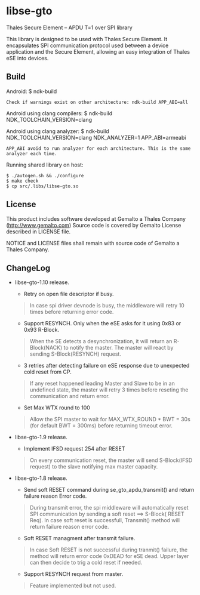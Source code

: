 # libse-gto
Thales Secure Element – APDU T=1 over SPI library

This library is designed to be used with Thales Secure Element. It encapsulates SPI communication protocol used between a device application and the Secure Element, allowing an easy integration of Thales eSE into devices.


## Build

Android:
    $ ndk-build

    Check if warnings exist on other architecture: ndk-build APP_ABI=all

Android using clang compilers:
    $ ndk-build NDK_TOOLCHAIN_VERSION=clang

Android using clang analyzer:
    $ ndk-build NDK_TOOLCHAIN_VERSION=clang NDK_ANALYZER=1 APP_ABI=armeabi

    APP_ABI avoid to run analyzer for each architecture. This is the same
    analyzer each time.

Running shared library on host:

    $ ./autogen.sh && ./configure
    $ make check
	$ cp src/.libs/libse-gto.so
  
## License
  
This product includes software developed at Gemalto a Thales Company (http://www.gemalto.com)
Source code is covered by Gemalto License described in LICENSE file.

NOTICE and LICENSE files shall remain with source code of Gemalto a Thales Company.

## ChangeLog
* libse-gto-1.10 release.
	* Retry on open file descriptor if busy.
    > In case spi driver devnode is busy, the middleware will retry 10 times before returning error code.
	* Support RESYNCH. Only when the eSE asks for it using 0x83 or 0x93 R-Block.
    > When the SE detects a desynchronization, it will return an R-Block(NACK) to notify the master.
    The master will react by sending S-Block(RESYNCH) request.
	* 3 retries after detecting failure on eSE response due to unexpected cold reset from CP.
    > If any reset happened leading Master and Slave to be in an undefined state, the master will retry 3 times before reseting the communication and return error.
	* Set Max WTX round to 100
    > Allow the SPI master to wait for MAX_WTX_ROUND * BWT = 30s (for default BWT = 300ms) before returning timeout error.

	
* libse-gto-1.9 release.
    * Implement IFSD request 254 after RESET
    > On every communication reset, the master will send S-Block(IFSD request) to the slave notifying max master capacity.

* libse-gto-1.8 release.
	* Send soft RESET command during se_gto_apdu_transmit() and return failure reason Error code.
    > During transmit error, the spi middleware will automatically reset SPI communication by sending a soft reset ==> S-Block( RESET Req). In case soft reset is successfull, Transmit() method will return failure reason error code.
    * Soft RESET managment after transmit failure.
    > In case Soft RESET is not successful during tranmit() failure, the method will return error code 0xDEAD for eSE dead. Upper layer can then decide to trig a cold reset if needed.
	* Support RESYNCH request from master.
    > Feature implemented but not used.